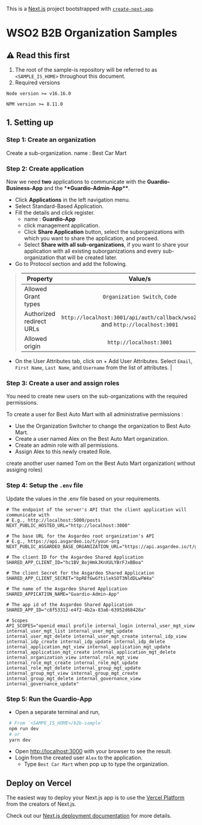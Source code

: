 This is a [Next.js](https://nextjs.org/) project bootstrapped with [`create-next-app`](https://github.com/vercel/next.js/tree/canary/packages/create-next-app).

# WSO2 B2B Organization Samples

## ⚠️ Read this first

1. The root of the sample-is repository will be referred to as `<SAMPLE_IS_HOME>` throughout this document.
2. Required versions

```
Node version >= v16.16.0
```

```
NPM version >= 8.11.0
```

## 1. Setting up

### Step 1: Create an organization

Create a sub-organization.
name : Best Car Mart

### Step 2: Create application

Now we need **two** applications to communicate with the **Guardio-Business-App** and the \***\*Guardio-Admin-App\*\***.

- Click **Applications** in the left navigation menu.
- Select Standard-Based Application.
- Fill the details and click register.
  - name : **Guardio-App**
  - click management application.
  - Click **Share Application** button, select the suborganizations with which you want to share the application, and proceed.
  - Select **Share with all sub-organizations**, if you want to share your application with all existing suborganizations and every sub-organization that will be created later.
- Go to Protocol section and add the following.

> | Property                 |                                      Value/s                                      |
> | ------------------------ | :-------------------------------------------------------------------------------: |
> | Allowed Grant types      |                           `Organization Switch`, `Code`                           |
> | Authorized redirect URLs | `http://localhost:3001/api/auth/callback/wso2isAdmin` and `http://localhost:3001` |
> | Allowed origin           |                              `http://localhost:3001`                              |

- On the User Attributes tab, click on + Add User Attributes.
  Select `Email`, `First Name`, `Last Name`, and `Username` from the list of attributes. |

### Step 3: Create a user and assign roles

You need to create new users on the sub-organizations with the required permissions.

To create a user for Best Auto Mart with all administrative permissions :

- Use the Organization Switcher to change the organization to Best Auto Mart.
- Create a user named Alex on the Best Auto Mart organization.
- Create an admin role with all permissions.
- Assign Alex to this newly created Role.

create another user named Tom on the Best Auto Mart organization( without assiging roles)

### Step 4: Setup the `.env` file

Update the values in the .env file based on your requirements.

```
# The endpoint of the server's API that the client application will communicate with
# E.g., http://localhost:5000/posts
NEXT_PUBLIC_HOSTED_URL="http://localhost:3000"

# The base URL for the Asgardeo root organization's API
# E.g., https://api.asgardeo.io/t/your-org
NEXT_PUBLIC_ASGARDEO_BASE_ORGANIZATION_URL="https://api.asgardeo.io/t/guardioinc"

# The client ID for the Asgardeo Shared Application
SHARED_APP_CLIENT_ID="hc1BV_BojHmkJKnXULYBrFJxBBoa"

# The client Secret for the Asgardeo Shared Application
SHARED_APP_CLIENT_SECRET="bpREfGwGftilekSOT3NldDLwFW4a"

# The name of the Asgardeo Shared Application
SHARED_APPICATION_NAME="Guardio-Admin-App"

# The app id of the Asgardeo Shared Application
SHARED_APP_ID="c8f53312-e4f2-4b2a-83a6-63952d68428a"

# Scopes
API_SCOPES="openid email profile internal_login internal_user_mgt_view internal_user_mgt_list internal_user_mgt_update internal_user_mgt_delete internal_user_mgt_create internal_idp_view internal_idp_create internal_idp_update internal_idp_delete internal_application_mgt_view internal_application_mgt_update internal_application_mgt_create internal_application_mgt_delete internal_organization_view internal_role_mgt_view internal_role_mgt_create internal_role_mgt_update internal_role_mgt_delete internal_group_mgt_update internal_group_mgt_view internal_group_mgt_create internal_group_mgt_delete internal_governance_view internal_governance_update"

```

### Step 5: Run the Guardio-App

- Open a separate terminal and run,

```bash
 # From `<SAMPE_IS_HOME>/b2b-sample`
 npm run dev
 # or
 yarn dev
```

- Open [http://localhost:3000](http://localhost:3000) with your browser to see the result.
- Login from the created user `Alex` to the application.
  - Type `Best Car Mart` when pop up to type the organization.

## Deploy on Vercel

The easiest way to deploy your Next.js app is to use the [Vercel Platform](https://vercel.com/new?utm_medium=default-template&filter=next.js&utm_source=create-next-app&utm_campaign=create-next-app-readme) from the creators of Next.js.

Check out our [Next.js deployment documentation](https://nextjs.org/docs/deployment) for more details.
